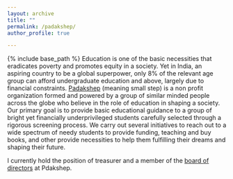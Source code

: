 ```yaml
---
layout: archive
title: ""
permalink: /padakshep/
author_profile: true

---
```


{% include base_path %}
Education is one of the basic necessities that eradicates poverty and promotes equity in a society. Yet in India, an aspiring country to be a global superpower, only 8% of the relevant age group can afford undergraduate education and above, largely due to financial constraints. [Padakshep](https://padakshep.org) (meaning small step) is a non profit organization formed and powered by a group of similar minded people across the globe who believe in the role of education in shaping a society. Our primary goal is to provide basic educational guidance to a group of bright yet financially underprivileged students carefully selected through a rigorous screening process. We carry out several initiatives to reach out to a wide spectrum of needy students to provide funding, teaching and buy books, and other provide necessities to help them fulfilling their dreams and shaping their future. 

I currently hold the position of treasurer and a member of the [board of directors](http://padakshep.org/about/people/) at Pdakshep.